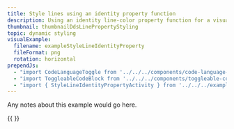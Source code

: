 ```yaml
---
title: Style lines using an identity property function
description: Using an identity line-color property function for a visualization.
thumbnail: thumbnailDdsLinePropertyStyling
topic: dynamic styling
visualExample:
  filename: exampleStyleLineIdentityProperty
  fileFormat: png
  rotation: horizontal
prependJs:
  - "import CodeLanguageToggle from '../../../components/code-language-toggle'"
  - "import ToggleableCodeBlock from '../../../components/toggleable-code-block'"
  - "import { StyleLineIdentityPropertyActivity } from '../../../example-code/StyleLineIdentityPropertyActivity.js'"
---
```


Any notes about this example would go here. 

{{
  <CodeLanguageToggle />
  <ToggleableCodeBlock 
    codeSnippet={StyleLineIdentityPropertyActivity}
  />
}}
